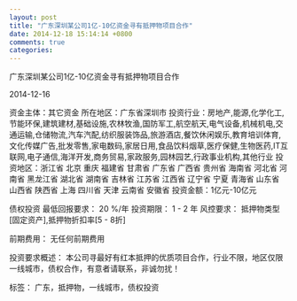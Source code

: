 ```yaml
---
layout: post
title: "广东深圳某公司1亿-10亿资金寻有抵押物项目合作"
date: 2014-12-18 15:14:14 +0800
comments: true
categories: 
---
```

广东深圳某公司1亿-10亿资金寻有抵押物项目合作



2014-12-16

资金主体：其它资金
所在地区：广东省深圳市
投资行业：房地产,能源,化学化工,节能环保,建筑建材,基础设施,农林牧渔,国防军工,航空航天,电气设备,机械机电,交通运输,仓储物流,汽车汽配,纺织服装饰品,旅游酒店,餐饮休闲娱乐,教育培训体育,文化传媒广告,批发零售,家电数码,家居日用,食品饮料烟草,医疗保健,生物医药,IT互联网,电子通信,海洋开发,商务贸易,家政服务,园林园艺,行政事业机构,其他行业
投资地区：浙江省 北京 重庆 福建省 甘肃省 广东省 广西省 贵州省 海南省 河北省 河南省 黑龙江省 湖北省 湖南省 吉林省 江苏省 江西省 辽宁省 宁夏 青海省 山东省 山西省 陕西省 上海 四川省 天津 云南省 安徽省
投资金额：1亿元-10亿元

债权投资
最低回报要求：
                            20 %/年
                                                                                投资期限：
                            1 - 2 年
                                                                                                                                        风控要求：
                            抵押物类型[固定资产],抵押物折扣率[5 - 8折]

前期费用：
无任何前期费用

投资要求概述：
本公司寻最好有红本抵押的优质项目合作，行业不限，地区仅限一线城市，债权合作，有意者请联系，非诚勿扰！

标签：
广东，抵押物，一线城市，债权投资

